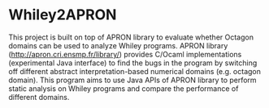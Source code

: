 # Whiley2APRON
This project is built on top of APRON library to evaluate whether Octagon domains can be used to analyze Whiley programs. APRON library (http://apron.cri.ensmp.fr/library/) provides C/Ocaml implementations (experimental Java interface) to find the bugs in the program by switching off different abstract interpretation-based numerical domains (e.g. octagon domain). This program aims to use Java APIs of APRON library to perform static analysis on Whiley programs and compare the performance of different domains. 


